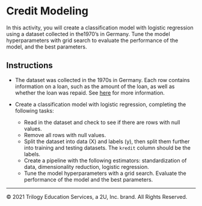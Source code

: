# Credit Modeling

In this activity, you will create a classification model with logistic regression using a dataset collected in the1970’s in Germany. Tune the model hyperparameters with grid search to evaluate the performance of the model, and the best parameters. 

## Instructions

* The dataset was collected in the 1970s in Germany. Each row contains information on a loan, such as the amount of the loan, as well as whether the loan was repaid. See [here](https://archive.ics.uci.edu/ml/datasets/South+German+Credit+%28UPDATE%29) for more information.

* Create a classification model with logistic regression, completing the following tasks:

  * Read in the dataset and check to see if there are rows with null values.
  * Remove all rows with null values.
  * Split the dataset into data (X) and labels (y), then split them further into training and testing datasets. The `kredit` column should be the labels.
  * Create a pipeline with the following estimators: standardization of data, dimensionality reduction, logistic regression.
  * Tune the model hyperparameters with a grid search. Evaluate the performance of the model and the best parameters.

---

© 2021 Trilogy Education Services, a 2U, Inc. brand. All Rights Reserved.
